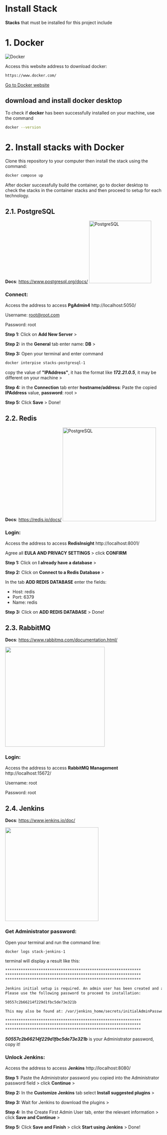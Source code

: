 # Install Stack

**Stacks** that must be installed for this project include


# 1. Docker

![Docker](https://d1.awsstatic.com/acs/characters/Logos/Docker-Logo_Horizontel_279x131.b8a5c41e56b77706656d61080f6a0217a3ba356d.png)

Access this website address to download docker:
```sh
https://www.docker.com/
```
[Go to Docker website](https://www.docker.com/)
## download and install docker desktop
To check if **docker** has been successfully installed on your machine, use the command
```sh
docker --version
```
# 2. Install stacks with Docker
Clone this repository to your computer then install the stack using the command:
```sh
docker compose up
```
After docker successfully build the container, go to docker desktop to check the stacks in the container stacks and then proceed to setup for each technology.
## 2.1. PostgreSQL
**Docs**: https://www.postgresql.org/docs/
<img src="https://images.g2crowd.com/uploads/product/image/large_detail/large_detail_251be2af3ae607c45c14e816eaa1cf41/postgresql.png" alt="PostgreSQL" width="200"/>

### Connect:
Access the address to access **PgAdmin4** http://localhost:5050/ 

Username: root@root.com

Password: root

**Step 1:** Click on  **Add New Server** >

**Step 2:** in the **General** tab enter name: **DB** >

**Step 3:** Open your terminal and enter command
```sh
docker interpise stacks-postgresql-1
```
copy the value of **"IPAddress"**, it has the format like ***172.21.0.5***, it may be different on your machine >

**Step 4:** in the **Connection** tab enter **hostname/address**: Paste the copied **IPAddress** value, **password**: root >

**Step 5:** Click **Save** > Done!
## 2.2. Redis
**Docs**: https://redis.io/docs/
<img src="https://topdev.vn/blog/wp-content/uploads/2019/05/Redis-1.png" alt="PostgreSQL" width="300"/>
### Login:
Access the address to access **RedisInsight**  http://localhost:8001/

Agree all **EULA AND PRIVACY SETTINGS** > click **CONFIRM**

**Step 1:** Click on  **I already have a database** >

**Step 2:** Click on  **Connect to a Redis Database** > 

In the tab **ADD REDIS DATABASE** enter the fields:
* Host: redis
* Port: 6379
* Name: redis

**Step 3:** Click on  **ADD REDIS DATABASE** > Done!
## 2.3. RabbitMQ
**Docs**: https://www.rabbitmq.com/documentation.html/

<img src="https://upload.wikimedia.org/wikipedia/commons/thumb/7/71/RabbitMQ_logo.svg/2560px-RabbitMQ_logo.svg.png" width="320"/>

### Login:
Access the address to access **RabbitMQ Management**  http://localhost:15672/

Username: root

Password: root
## 2.4. Jenkins
**Docs**: https://www.jenkins.io/doc/

<img src="https://tel4vn.edu.vn/uploads/2020/07/jenkins_logo.png" width="300"/>

### Get Administrator password:
Open your terminal and run the command line:
```sh
docker logs stack-jenkins-1
```
terminal will display a result like this:
```sh
*************************************************************
*************************************************************
*************************************************************

Jenkins initial setup is required. An admin user has been created and a password generated.
Please use the following password to proceed to installation:

50557c2b66214f229d1fbc5de73e321b

This may also be found at: /var/jenkins_home/secrets/initialAdminPassword

*************************************************************
*************************************************************
*************************************************************
```
***50557c2b66214f229d1fbc5de73e321b*** is your Administrator password, copy it!

### Unlock Jenkins:
Access the address to access **Jenkins**  http://localhost:8080/

**Step 1:** Paste the Administrator password you copied into the Administrator password field > click **Continue** >

**Step 2:** In the **Customize Jenkins** tab select **Install suggested plugins** > 

**Step 3:** Wait for Jenkins to download the plugins > 

**Step 4:** In the Create First Admin User tab, enter the relevant information > click **Save and Continue** >

**Step 5:** Click **Save and Finish** > click **Start using Jenkins** > Done!
